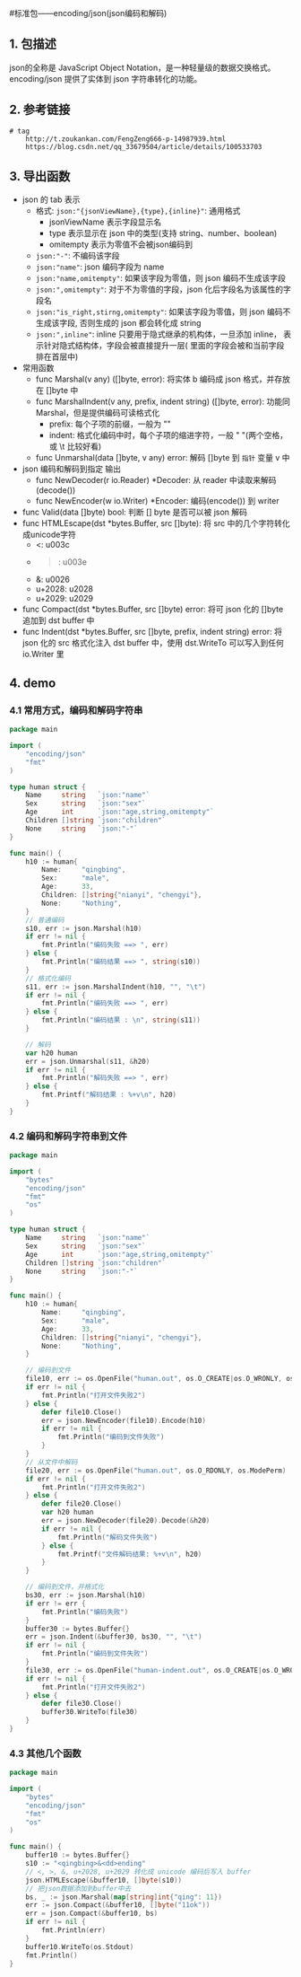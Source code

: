 #标准包——encoding/json(json编码和解码)

## 1. 包描述

json的全称是 JavaScript Object Notation，是一种轻量级的数据交换格式。 encoding/json 提供了实体到 json 字符串转化的功能。

## 2. 参考链接

```
# tag
    http://t.zoukankan.com/FengZeng666-p-14987939.html
    https://blog.csdn.net/qq_33679504/article/details/100533703
```

## 3. 导出函数

- json 的 tab 表示
    - 格式: `json:"{jsonViewName},{type},{inline}"`: 通用格式
        - jsonViewName 表示字段显示名
        - type 表示显示在 json 中的类型(支持 string、number、boolean)
        - omitempty 表示为零值不会被json编码到
    - `json:"-"`: 不编码该字段
    - `json:"name"`: json 编码字段为 name
    - `json:"name,omitempty"`: 如果该字段为零值，则 json 编码不生成该字段
    - `json:",omitempty"`: 对于不为零值的字段，json 化后字段名为该属性的字段名
    - `json:"is_right,stirng,omitempty"`: 如果该字段为零值，则 json 编码不生成该字段, 否则生成的 json 都会转化成 string
    - `json:",inline"`: inline 只要用于隐式继承的机构体，一旦添加 inline， 表示针对隐式结构体，字段会被直接提升一层(
      里面的字段会被和当前字段排在首层中)
- 常用函数
    - func Marshal(v any) ([]byte, error): 将实体 b 编码成 json 格式，并存放在 []byte 中
    - func MarshalIndent(v any, prefix, indent string) ([]byte, error): 功能同 Marshal，但是提供编码可读格式化
        - prefix: 每个子项的前缀，一般为 ""
        - indent: 格式化编码中时，每个子项的缩进字符，一般 "  "(两个空格，或 \t 比较好看)
    - func Unmarshal(data []byte, v any) error: 解码 []byte 到 `指针` 变量 v 中
- json 编码和解码到指定 输出
    - func NewDecoder(r io.Reader) *Decoder: 从 reader 中读取来解码(decode())
    - func NewEncoder(w io.Writer) *Encoder: 编码(encode()) 到 writer
- func Valid(data []byte) bool: 判断 [] byte 是否可以被 json 解码
- func HTMLEscape(dst *bytes.Buffer, src []byte): 将 src 中的几个字符转化成unicode字符
    - <: u003c
    - > : u003e
    - &: u0026
    - u+2028: u2028
    - u+2029: u2029
- func Compact(dst *bytes.Buffer, src []byte) error: 将可 json 化的 []byte 追加到 dst buffer 中
- func Indent(dst *bytes.Buffer, src []byte, prefix, indent string) error: 将 json 化的 src 格式化注入 dst buffer 中，使用
  dst.WriteTo 可以写入到任何 io.Writer 里

## 4. demo

### 4.1 常用方式，编码和解码字符串

```go
package main

import (
	"encoding/json"
	"fmt"
)

type human struct {
	Name     string   `json:"name"`
	Sex      string   `json:"sex"`
	Age      int      `json:"age,string,omitempty"`
	Children []string `json:"children"`
	None     string   `json:"-"`
}

func main() {
	h10 := human{
		Name:     "qingbing",
		Sex:      "male",
		Age:      33,
		Children: []string{"nianyi", "chengyi"},
		None:     "Nothing",
	}
	// 普通编码
	s10, err := json.Marshal(h10)
	if err != nil {
		fmt.Println("编码失败 ==> ", err)
	} else {
		fmt.Println("编码结果 ==> ", string(s10))
	}
	// 格式化编码
	s11, err := json.MarshalIndent(h10, "", "\t")
	if err != nil {
		fmt.Println("编码失败 ==> ", err)
	} else {
		fmt.Println("编码结果 : \n", string(s11))
	}

	// 解码
	var h20 human
	err = json.Unmarshal(s11, &h20)
	if err != nil {
		fmt.Println("解码失败 ==> ", err)
	} else {
		fmt.Printf("解码结果 : %+v\n", h20)
	}
}

```

### 4.2 编码和解码字符串到文件

```go
package main

import (
	"bytes"
	"encoding/json"
	"fmt"
	"os"
)

type human struct {
	Name     string   `json:"name"`
	Sex      string   `json:"sex"`
	Age      int      `json:"age,string,omitempty"`
	Children []string `json:"children"`
	None     string   `json:"-"`
}

func main() {
	h10 := human{
		Name:     "qingbing",
		Sex:      "male",
		Age:      33,
		Children: []string{"nianyi", "chengyi"},
		None:     "Nothing",
	}

	// 编码到文件
	file10, err := os.OpenFile("human.out", os.O_CREATE|os.O_WRONLY, os.ModePerm)
	if err != nil {
		fmt.Println("打开文件失败2")
	} else {
		defer file10.Close()
		err = json.NewEncoder(file10).Encode(h10)
		if err != nil {
			fmt.Println("编码到文件失败")
		}
	}
	// 从文件中解码
	file20, err := os.OpenFile("human.out", os.O_RDONLY, os.ModePerm)
	if err != nil {
		fmt.Println("打开文件失败2")
	} else {
		defer file20.Close()
		var h20 human
		err = json.NewDecoder(file20).Decode(&h20)
		if err != nil {
			fmt.Println("解码文件失败")
		} else {
			fmt.Printf("文件解码结果: %+v\n", h20)
		}
	}

	// 编码到文件，并格式化
	bs30, err := json.Marshal(h10)
	if err != err {
		fmt.Println("编码失败")
	}
	buffer30 := bytes.Buffer{}
	err = json.Indent(&buffer30, bs30, "", "\t")
	if err != nil {
		fmt.Println("编码到文件失败")
	}
	file30, err := os.OpenFile("human-indent.out", os.O_CREATE|os.O_WRONLY|os.O_TRUNC, os.ModePerm)
	if err != nil {
		fmt.Println("打开文件失败2")
	} else {
		defer file30.Close()
		buffer30.WriteTo(file30)
	}
}
```

### 4.3 其他几个函数

```go
package main

import (
	"bytes"
	"encoding/json"
	"fmt"
	"os"
)

func main() {
	buffer10 := bytes.Buffer{}
	s10 := "<qingbing>&<dd>ending"
	// <, >, &, u+2028, u+2029 转化成 unicode 编码后写入 buffer
	json.HTMLEscape(&buffer10, []byte(s10))
	// 把json数据添加到buffer中去
	bs, _ := json.Marshal(map[string]int{"qing": 11})
	err := json.Compact(&buffer10, []byte("11ok"))
	err = json.Compact(&buffer10, bs)
	if err != nil {
		fmt.Println(err)
	}
	buffer10.WriteTo(os.Stdout)
	fmt.Println()
}

```